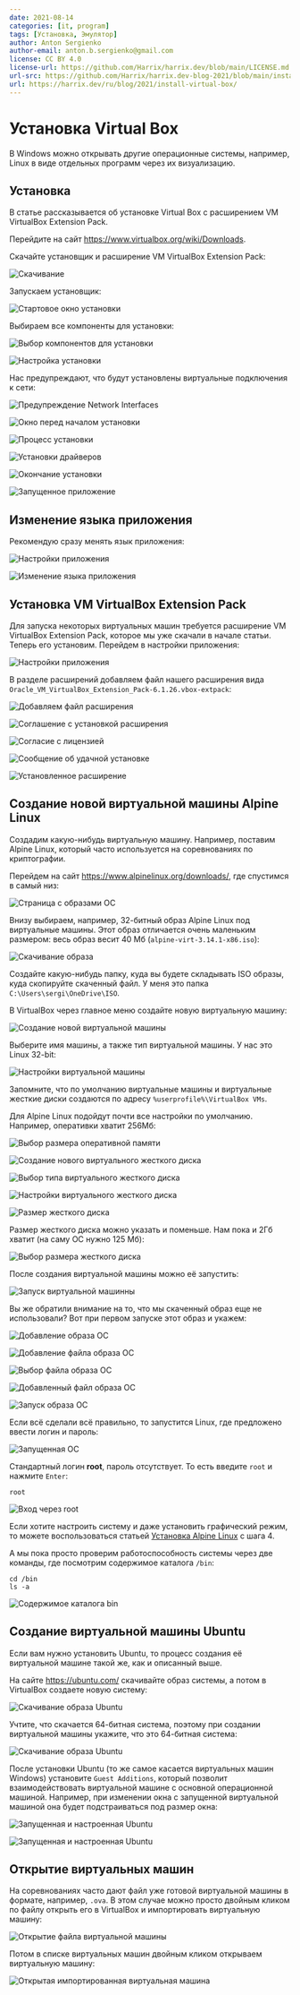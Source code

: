 ```yaml
---
date: 2021-08-14
categories: [it, program]
tags: [Установка, Эмулятор]
author: Anton Sergienko
author-email: anton.b.sergienko@gmail.com
license: CC BY 4.0
license-url: https://github.com/Harrix/harrix.dev/blob/main/LICENSE.md
url-src: https://github.com/Harrix/harrix.dev-blog-2021/blob/main/install-virtual-box/install-virtual-box.md
url: https://harrix.dev/ru/blog/2021/install-virtual-box/
---
```


# Установка Virtual Box

В Windows можно открывать другие операционные системы, например, Linux в виде отдельных программ через их визуализацию.

## Установка

В статье рассказывается об установке Virtual Box с расширением VM VirtualBox Extension Pack.

Перейдите на сайт <https://www.virtualbox.org/wiki/Downloads>.

Скачайте установщик и расширение VM VirtualBox Extension Pack:

![Скачивание](img/download.png)

Запускаем установщик:

![Стартовое окно установки](img/install_01.png)

Выбираем все компоненты для установки:

![Выбор компонентов для установки](img/install_02.png)

![Настройка установки](img/install_03.png)

Нас предупреждают, что будут установлены виртуальные подключения к сети:

![Предупреждение Network Interfaces](img/install_04.png)

![Окно перед началом установки](img/install_05.png)

![Процесс установки](img/install_06.png)

![Установки драйверов](img/install_07.png)

![Окончание установки](img/install_08.png)

![Запущенное приложение](img/install_09.png)

## Изменение языка приложения

Рекомендую сразу менять язык приложения:

![Настройки приложения](img/lang_01.png)

![Изменение языка приложения](img/lang_02.png)

## Установка VM VirtualBox Extension Pack

Для запуска некоторых виртуальных машин требуется расширение VM VirtualBox Extension Pack, которое мы уже скачали в начале статьи. Теперь его установим. Перейдем в настройки приложения:

![Настройки приложения](img/extension-pack_01.png)

В разделе расширений добавляем файл нашего расширения вида `Oracle_VM_VirtualBox_Extension_Pack-6.1.26.vbox-extpack`:

![Добавляем файл расширения](img/extension-pack_02.png)

![Соглашение с установкой расширения](img/extension-pack_03.png)

![Согласие с лицензией](img/extension-pack_04.png)

![Сообщение об удачной установке](img/extension-pack_05.png)

![Установленное расширение](img/extension-pack_06.png)

## Создание новой виртуальной машины Alpine Linux

Создадим какую-нибудь виртуальную машину. Например, поставим Alpine Linux, который часто используется на соревнованиях по криптографии.

Перейдем на сайт <https://www.alpinelinux.org/downloads/>, где спустимся в самый низ:

![Страница с образами ОС](img/alpine_01.png)

Внизу выбираем, например, 32-битный образ Alpine Linux под виртуальные машины. Этот образ отличается очень маленьким размером: весь образ весит 40 Мб (`alpine-virt-3.14.1-x86.iso`):

![Скачивание образа](img/alpine_02.png)

Создайте какую-нибудь папку, куда вы будете складывать ISO образы, куда скопируйте скаченный файл. У меня это папка `C:\Users\sergi\OneDrive\ISO`.

В VirtualBox через главное меню создайте новую виртуальную машину:

![Создание новой виртуальной машины](img/alpine_03.png)

Выберите имя машины, а также тип виртуальной машины. У нас это Linux 32-bit:

![Настройки виртуальной машины](img/alpine_04.png)

Запомните, что по умолчанию виртуальные машины и виртуальные жесткие диски создаются по адресу `%userprofile%\VirtualBox VMs`.

Для Alpine Linux подойдут почти все настройки по умолчанию. Например, оперативки хватит 256Мб:

![Выбор размера оперативной памяти](img/alpine_05.png)

![Создание нового виртуального жесткого диска](img/alpine_06.png)

![Выбор типа виртуального жесткого диска](img/alpine_07.png)

![Настройки виртуального жесткого диска](img/alpine_08.png)

![Размер жесткого диска](img/alpine_09.png)

Размер жесткого диска можно указать и поменьше. Нам пока и 2Гб хватит (на саму ОС нужно 125 Мб):

![Выбор размера жесткого диска](img/alpine_10.png)

После создания виртуальной машины можно её запустить:

![Запуск виртуальной машинны](img/alpine_11.png)

Вы же обратили внимание на то, что мы скаченный образ еще не использовали? Вот при первом запуске этот образ и укажем:

![Добавление образа ОС](img/alpine_12.png)

![Добавление файла образа ОС](img/alpine_13.png)

![Выбор файла образа ОС](img/alpine_14.png)

![Добавленный файл образа ОС](img/alpine_15.png)

![Запуск образа ОС](img/alpine_16.png)

Если всё сделали всё правильно, то запустится Linux, где предложено ввести логин и пароль:

![Запущенная ОС](img/alpine_17.png)

Стандартный логин **root**, пароль отсутствует. То есть введите `root` и нажмите `Enter`:

```console
root
```

![Вход через root](img/alpine_18.png)

Если хотите настроить систему и даже установить графический режим, то можете воспользоваться статьей [Установка Alpine Linux](https://losst.ru/ustanovka-alpine-linux) с шага 4.

А мы пока просто проверим работоспособность системы через две команды, где посмотрим содержимое каталога `/bin`:

```console
cd /bin
ls -a
```

![Содержимое каталога bin](img/alpine_19.png)

## Создание виртуальной машины Ubuntu

Если вам нужно установить Ubuntu, то процесс создания её виртуальной машине такой же, как и описанный выше.

На сайте <https://ubuntu.com/> скачивайте образ системы, а потом в VirtualBox создаете новую систему:

![Скачивание образа Ubuntu](img/ubuntu_01.png)

Учтите, что скачается 64-битная система, поэтому при создании виртуальной машины укажите, что это 64-битная система:

![Скачивание образа Ubuntu](img/ubuntu_02.png)

После установки Ubuntu (то же самое касается виртуальных машин Windows) установите `Guest Additions`, который позволит взаимодействовать виртуальной машине с основной операционной машиной. Например, при изменении окна с запущенной виртуальной машиной она будет подстраиваться под размер окна:

![Запущенная и настроенная Ubuntu](img/ubuntu_03.png)

![Запущенная и настроенная Ubuntu](img/ubuntu_04.png)

## Открытие виртуальных машин

На соревнованиях часто дают файл уже готовой виртуальной машины в формате, например, `.ova`. В этом случае можно просто двойным кликом по файлу открыть его в VirtualBox и импортировать виртуальную машину:

![Открытие файла виртуальной машины](img/ova_01.png)

Потом в списке виртуальных машин двойным кликом открываем виртуальную машину:

![Открытая импортированная виртуальная машина](img/ova_02.png)
